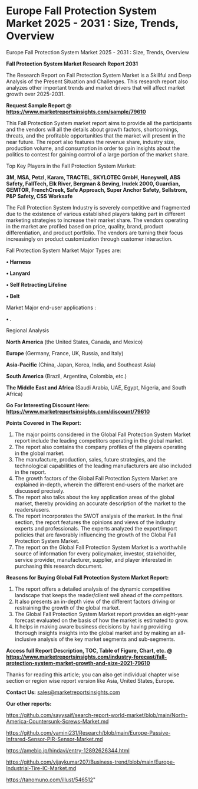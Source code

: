 # Europe Fall Protection System Market 2025 - 2031 : Size, Trends, Overview
 Europe Fall Protection System Market 2025 - 2031 : Size, Trends, Overview

<strong>Fall Protection System Market Research Report 2031</strong>

The Research Report on Fall Protection System Market is a Skillful and Deep Analysis of the Present Situation and Challenges. This research report also analyzes other important trends and market drivers that will affect market growth over 2025-2031.

<strong>Request Sample Report @ <a href=https://www.marketreportsinsights.com/sample/79610>https://www.marketreportsinsights.com/sample/79610</a></strong>

This Fall Protection System market report aims to provide all the participants and the vendors will all the details about growth factors, shortcomings, threats, and the profitable opportunities that the market will present in the near future. The report also features the revenue share, industry size, production volume, and consumption in order to gain insights about the politics to contest for gaining control of a large portion of the market share.

Top Key Players in the Fall Protection System Market:

<strong>3M, MSA, Petzl, Karam, TRACTEL, SKYLOTEC GmbH, Honeywell, ABS Safety, FallTech, Elk River, Bergman & Beving, Irudek 2000, Guardian, GEMTOR, FrenchCreek, Safe Approach, Super Anchor Safety, Sellstrom, P&P Safety, CSS Worksafe</strong>

The Fall Protection System Industry is severely competitive and fragmented due to the existence of various established players taking part in different marketing strategies to increase their market share. The vendors operating in the market are profiled based on price, quality, brand, product differentiation, and product portfolio. The vendors are turning their focus increasingly on product customization through customer interaction.

Fall Protection System Market Major Types are:

<strong>• Harness

• Lanyard

• Self Retracting Lifeline

• Belt</strong>

Market Major end-user applications :

<strong>• .</strong>

Regional Analysis

</u><strong><b>North America</b></strong> (the United States, Canada, and Mexico)

<strong><b>Europe </b></strong>(Germany, France, UK, Russia, and Italy)

<strong><b>Asia-Pacific</b></strong> (China, Japan, Korea, India, and Southeast Asia)

<strong><b>South America</b></strong> (Brazil, Argentina, Colombia, etc.)

<strong><b>The Middle East and Africa</b></strong> (Saudi Arabia, UAE, Egypt, Nigeria, and South Africa)

<strong>Go For Interesting Discount Here: <a href=https://www.marketreportsinsights.com/discount/79610>https://www.marketreportsinsights.com/discount/79610</a></strong>

<strong>Points Covered in The Report:</strong>
<ol>
  <li>The major points considered in the Global Fall Protection System Market report include the leading competitors operating in the global market.</li>
  <li>The report also contains the company profiles of the players operating in the global market.</li>
  <li>The manufacture, production, sales, future strategies, and the technological capabilities of the leading manufacturers are also included in the report.</li>
  <li>The growth factors of the Global Fall Protection System Market are explained in-depth, wherein the different end-users of the market are discussed precisely.</li>
  <li>The report also talks about the key application areas of the global market, thereby providing an accurate description of the market to the readers/users.</li>
  <li>The report incorporates the SWOT analysis of the market. In the final section, the report features the opinions and views of the industry experts and professionals. The experts analyzed the export/import policies that are favorably influencing the growth of the Global Fall Protection System Market.</li>
  <li>The report on the Global Fall Protection System Market is a worthwhile source of information for every policymaker, investor, stakeholder, service provider, manufacturer, supplier, and player interested in purchasing this research document.</li>
</ol>
<strong>Reasons for Buying Global Fall Protection System Market Report:</strong>

<ol>
  <li>The report offers a detailed analysis of the dynamic competitive landscape that keeps the reader/client well ahead of the competitors.</li>
  <li>It also presents an in-depth view of the different factors driving or restraining the growth of the global market.</li>
  <li>The Global Fall Protection System Market report provides an eight-year forecast evaluated on the basis of how the market is estimated to grow.</li>
  <li>It helps in making aware business decisions by having providing thorough insights insights into the global market and by making an all-inclusive analysis of the key market segments and sub-segments.</li>
</ol>
<strong>Access full Report Description, TOC, Table of Figure, Chart, etc. @ <a href=https://www.marketreportsinsights.com/industry-forecast/fall-protection-system-market-growth-and-size-2021-79610>https://www.marketreportsinsights.com/industry-forecast/fall-protection-system-market-growth-and-size-2021-79610</a></strong>


Thanks for reading this article; you can also get individual chapter wise section or region wise report version like Asia, United States, Europe.

<strong>Contact Us:</strong>
sales@marketreportsinsights.com

<strong>Our other reports:</strong>

<a href=https://github.com/sayysaif/search-report-world-market/blob/main/North-America-Countersunk-Screws-Market.md>https://github.com/sayysaif/search-report-world-market/blob/main/North-America-Countersunk-Screws-Market.md</a>

<a href=https://github.com/yamini231/Research/blob/main/Europe-Passive-Infrared-Sensor-PIR-Sensor-Market.md>https://github.com/yamini231/Research/blob/main/Europe-Passive-Infrared-Sensor-PIR-Sensor-Market.md</a>

<a href=https://ameblo.jp/hindavi/entry-12892626344.html>https://ameblo.jp/hindavi/entry-12892626344.html</a>

<a href=https://github.com/vijaykumar207/Business-trend/blob/main/Europe-Industrial-Tire-IC-Market.md>https://github.com/vijaykumar207/Business-trend/blob/main/Europe-Industrial-Tire-IC-Market.md</a>

<a href=https://tanomuno.com/illust/546512>https://tanomuno.com/illust/546512</a>"
